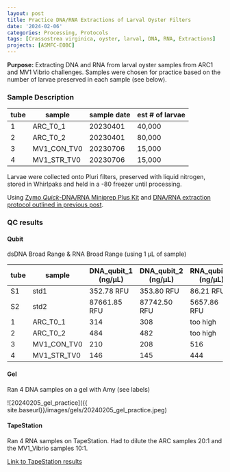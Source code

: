 ```yaml
---
layout: post
title: Practice DNA/RNA Extractions of Larval Oyster Filters
date: '2024-02-06'
categories: Processing, Protocols
tags: [Crassostrea virginica, oyster, larval, DNA, RNA, Extractions]
projects: [ASMFC-EOBC]
---
```


**Purpose:** Extracting DNA and RNA from larval oyster samples from ARC1 and MV1 Vibrio challenges. Samples were chosen for practice based on the number of larvae preserved in each sample (see below).

### Sample Description

|tube|sample     |sample date|est # of larvae|
|----|-----------|-----------|---------------|
|1   |ARC_T0_1   |20230401   |40,000         |
|2   |ARC_T0_2   |20230401   |80,000         |
|3   |MV1_CON_TV0|20230706   |15,000         |
|4   |MV1_STR_TV0|20230706   |15,000         |

Larvae were collected onto Pluri filters, preserved with liquid nitrogen, stored in Whirlpaks and held in a -80 freezer until processing. 

Using [Zymo *Quick*-DNA/RNA Miniprep Plus Kit](https://www.zymoresearch.com/products/quick-dna-rna-miniprep-plus-kit) and [DNA/RNA extraction protocol outlined in previous post](https://mguid73.github.io/MEGPuritz_Lab_Notebook/Zymo-DNA_RNA-Extractions-of-Larval-Oyster-Filters/). 

### QC results

#### Qubit
dsDNA Broad Range & RNA Broad Range (using 1 μL of sample)

|tube|sample     |DNA_qubit_1 (ng/μL)|DNA_qubit_2 (ng/μL)|RNA_qubit_1 (ng/μL)|RNA_qubit_2 (ng/μL)| 
|----|-----------|-------------------|-------------------|-------------------|-------------------|
|S1  |std1       | 352.78 RFU        |  353.80 RFU       |  86.21 RFU        |      -            |
|S2  |std2       |87661.85 RFU       |  87742.50 RFU     | 5657.86 RFU       |      -            |
|1   |ARC_T0_1   |  314              |   308             |  too high         |   too high        |
|2   |ARC_T0_2   |  484              |   482             |  too high         |   too high        |
|3   |MV1_CON_TV0|  210              |   208             |  516              |   540             |
|4   |MV1_STR_TV0|  146              |   145             |  444              |   464             |


#### Gel
Ran 4 DNA samples on a gel with Amy (see labels)

![20240205_gel_practice]({{ site.baseurl}}/images/gels/20240205_gel_practice.jpeg)

#### TapeStation
Ran 4 RNA samples on TapeStation. 
Had to dilute the ARC samples 20:1 and the MV1_Vibrio samples 10:1.

[Link to TapeStation results](https://drive.google.com/file/d/1uVPBSIfCwsFVC29IdwKYDSevadlS7fBI/view?usp=sharing)